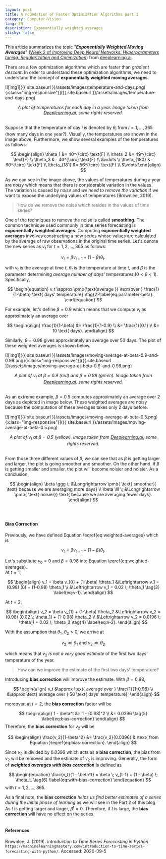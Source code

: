 ```yaml
---
layout: post
title: A Foundation of Faster Optimization Algorithms part 1
category: Computer-Vision
lang: EN
description: Exponentially weighted averages
sticky: false
---
```


This article summarizes the topic "_**Exponentially Weighted Moving Averages**_" ([Week 2 of _Improving Deep Neural Networks: Hyperparameters tuning, Regularization and Optimization_](https://www.coursera.org/learn/deep-neural-network/home/week/2)) from [deeplearning.ai](https://www.coursera.org/specializations/deep-learning?).
   
There are a few optimization algorithms which are faster than _gradient descent_. In order to understand these optimization algorithms, we need to understand the concept of **exponentially weighted moving averages**. 

[![img1]({{ site.baseurl }}/assets/images/temperature-and-days.png){:class="img-responsive"}]({{ site.baseurl }}/assets/images/temperature-and-days.png)*<center>A plot of temperatures for each day in a year. Image taken from <a href="https://www.coursera.org/learn/deep-neural-network/lecture/duStO/exponentially-weighted-averages">Deeplearning.ai</a>, some rights reserved.</center>*
<br/>      

Suppose that the temperature of day $i$ is denoted by $\theta_i$ from $i=1, \ldots, 365$ (how many days in one year?). Visually, the temperatures are shown in the image above. Furthermore, we show several examples of the temperatures as follows:

$$ \begin{align}
	\theta_1 &= 40^{\circ} \text{F} \\
	\theta_2 &= 49^{\circ} \text{F} \\
	\theta_3 &= 40^{\circ} \text{F} \\	
	         &\vdots \\
	\theta_{180} &= 60^{\circ} \text{F} \\		         
	\theta_{181} &= 56^{\circ} \text{F} \\		      
			&\vdots
\end{align} $$

As we can see in the image above, the values of temperatures during a year are _noisy_ which means that there is considerable variation in the values. The variation is caused by _noise_ and _we need to remove the variation_ if we want to expose the underlying values of temperatures (Brownlee, 2019).    

> How do we remove the noise which resides in the values of time series?
   
One of the techniques to remove the noise is called **smoothing**. The common technique used commonly in time series forecasting is **exponentially weighted averages**. Computing **exponentially weighted averages** involves constructing a new series whose values are calculated by the average of raw observations in the original time series. Let's denote the new series as $v_t$ for $t=1, 2, \ldots, 365$ as follows:

$$
	\begin{equation}
 		v_t = \beta v_{t-1} + (1-\beta) \theta_t \tag{1}\label{eq:weighted-averages}. 
	\end{equation}
$$ 

with $v_t$ is the average at time $t$, $\theta_t$ is the temperature at time $t$, and $\beta$ is the parameter determining _average number of days' temperatures_ ($0 < \beta < 1$). Specifically, 

$$ \begin{equation}
v_t \approx \pmb{\text{average }} \text{over } \frac{1}{1-\beta} \text{ days' temperature} \tag{2}\label{eq:parameter-beta}. 
\end{equation}
$$

For example, let's define $\beta = 0.9$ which means that we compute $v_t$ as approximately an average over

$$ \begin{align}
	\frac{1}{1-\beta} &= \frac{1}{1-0.9} \\
	                  &= \frac{1}{0.1} \\
	                  &= 10 \text{ days}.
\end{align}
$$

Similarly, $\beta = 0.98$ gives approximately an average over $50 \text{ days}$.
The plot of these weighted averages is shown below.

[![img1]({{ site.baseurl }}/assets/images/moving-average-at-beta-0.9-and-0.98.png){:class="img-responsive"}]({{ site.baseurl }}/assets/images/moving-average-at-beta-0.9-and-0.98.png)*<center>A plot of $v_t$ at $\beta=0.9$ ($\pmb{\text{red}}$) and $\beta=0.98$ ($\pmb{\text{green}}$). Image taken from <a href="https://www.coursera.org/learn/deep-neural-network/lecture/duStO/exponentially-weighted-averages">Deeplearning.ai</a>, some rights reserved.</center>*
<br/>   

As an extreme example, $\beta = 0.5$ computes approximately an average over $2 \text{ days}$ as depicted in image below. These weighted averages are noisy because the computation of these averages takes only $2 \text{ days}$ before.  

[![img1]({{ site.baseurl }}/assets/images/moving-average-at-beta-0.5.png){:class="img-responsive"}]({{ site.baseurl }}/assets/images/moving-average-at-beta-0.5.png)*<center>A plot of $v_t$ at $\beta=0.5$ ($\pmb{\text{yellow}}$). Image taken from <a href="https://www.coursera.org/learn/deep-neural-network/lecture/duStO/exponentially-weighted-averages">Deeplearning.ai</a>, some rights reserved.</center>*
<br/>      

From those three different values of $\beta$, we can see that as $\beta$ is getting larger and larger, the plot is going smoother and smoother. On the other hand, if $\beta$ is getting smaller and smaller, the plot will become noisier and noisier. As a conclusion, 

$$ \begin{align}
	\beta \ggg \; &\Longrightarrow \pmb{ \text{ smoother}}  \text{ because we are averaging more days} \\
	\beta \lll \; &\Longrightarrow \pmb{ \text{ noisier}} \text{ because we are averaging fewer days}.
\end{align}
$$   
<br/>
#### **Bias Correction**
Previously, we have defined Equation \eqref{eq:weighted-averages} which is

$$
	\begin{equation}
 		v_t = \beta v_{t-1} + (1-\beta) \theta_t. 
	\end{equation}
$$ 

Let's substitute $v_{0} = 0$ and $\beta = 0.98$ into Equation \eqref{eq:weighted-averages}.    
At $t=1$,

$$
	\begin{align}
		v_1 = \beta v_{0} + (1-\beta) \theta_1 &\Leftrightarrow v_1 = (0.98) (0) + (1-0.98) \theta_1 \\
                                               &\Leftrightarrow v_1 = 0.02 \; \theta_1 \tag{3} \label{eq:v-1}.
	\end{align}
$$   
   
At $t=2$,

$$
	\begin{align}
		v_2 = \beta v_{1} + (1-\beta) \theta_2 &\Leftrightarrow v_2 = (0.98) (0.02 \; \theta_1)  + (1-0.98) \theta_2 \\
                                               &\Leftrightarrow v_2 = 0.0196 \; \theta_1 + 0.02 \; \theta_2 \tag{4} \label{eq:v-2}.
	\end{align}
$$   

With the assumption that $\theta_1$, $\theta_2 > 0$, we arrive at 

$$ \begin{equation}
v_2 \ll \theta_1 \text{ and } v_2 \ll \theta_2
 \end{equation}$$

which means that $v_2$ _is not a very good estimate_ of the first two days' temperature of the year. 

> How can we improve the estimate of the first two days' temperature?   
   
Introducing **bias correction** will improve the estimate. With $\beta = 0.98$, 

$$
	\begin{align}
		v_t &\approx \text{ average over } \frac{1}{1-0.98} \\
			&\approx \text{ average over } 50 \text{ days' temperature};
	\end{align}
$$

moreover, at $t=2$, the **bias correction** factor will be

$$
	\begin{align}
		1 - \beta^t &= 1 - (0.98)^2 \\
		            &= 0.0396 \tag{5} \label{eq:bias-correction}
	\end{align}
$$
Therefore, the **bias correction** for $v_2$ will be

$$
	\begin{align}
		\frac{v_2}{1-\beta^2} &= \frac{v_2}{0.0396} & \text{ from Equation }\eqref{eq:bias-correction}.
	\end{align}
$$

Since $v_2$ is divided by $0.0396$ which acts as a **bias correction**, the bias from $v_2$ will be removed and the estimate of $v_2$ is improving. Generally, the form of _**weighted averages with bias correction**_ is defined as

$$
	\begin{equation}
		\frac{v_t}{1 - \beta^t} = \beta \; v_{t-1} + (1 - \beta) \; \theta_t. \tag{6} \label{eq:with-bias-correction}
	\end{equation}
$$
with $t=1,2, \ldots, 365$.

As a final note, the **bias correction** _helps us find better estimates of a series during the initial phase of learning_ as we will see in the Part 2 of this blog. As $t$ is getting larger and larger, $\beta^t \approx 0$. Therefore, if $t$ is large, the **bias correction** will have no effect on the series.    
<br/>
#### **References**
Brownlee, J. (2019). _Introduction to Time Series Forecasting in Python_. `https://machinelearningmastery.com/introduction-to-time-series-forecasting-with-python/`. Accessed: 2020-09-5